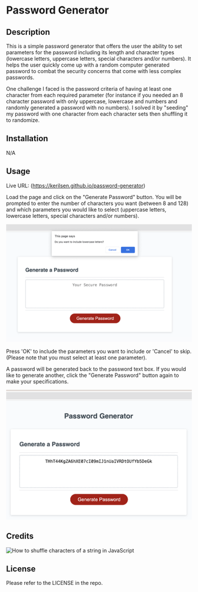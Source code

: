 # Password Generator

## Description

This is a simple password generator that offers the user the ability to set parameters for the password including its length and character types (lowercase letters, uppercase letters, special characters and/or numbers). It helps the user quickly come up with a random computer generated password to combat the security concerns that come with less complex passwords.

One challenge I faced is the password criteria of having at least one character from each required parameter (for instance if you needed an 8 character password with only uppercase, lowercase and numbers and randomly generated a password with no numbers). I solved it by "seeding" my password with one character from each character sets then shuffling it to randomize.

## Installation

N/A

## Usage

Live URL: (https://kerilsen.github.io/password-generator)

Load the page and click on the "Generate Password" button. You will be prompted to enter the number of characters you want (between 8 and 128) and which parameters you would like to select (uppercase letters, lowercase letters, special characters and/or numbers).

![Screenshot of prompt for lowercase letters](assets/images/screenshot_lowercase-prompt.png)

Press 'OK' to include the parameters you want to include or 'Cancel' to skip. (Please note that you must select at least one parameter).

A password will be generated back to the password text box. If you would like to generate another, click the "Generate Password" button again to make your specifications.

![Screenshot of generated password](assets/images/screenshot_generated-password.png)


## Credits

![How to shuffle characters of a string in JavaScript](https://www.codespeedy.com/shuffle-characters-of-a-string-in-javascript/)

## License

Please refer to the LICENSE in the repo.